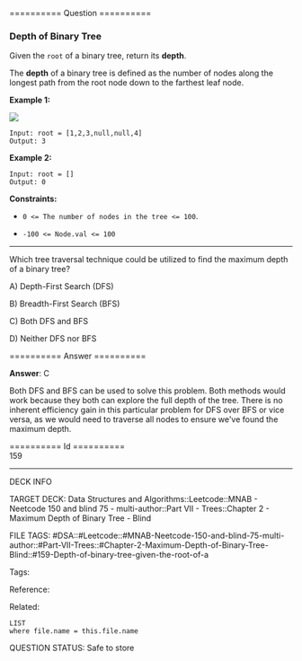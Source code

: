 ========== Question ==========  

### Depth of Binary Tree

Given the `root` of a binary tree, return its **depth**.

The **depth** of a binary tree is defined as the number of nodes along the longest path from the root node down to the farthest leaf node.

**Example 1:**

![](https://imagedelivery.net/CLfkmk9Wzy8_9HRyug4EVA/5ea6da77-7e43-43e0-dd9d-e879ca0b1600/public)

```
Input: root = [1,2,3,null,null,4]
Output: 3
```

**Example 2:**

```
Input: root = []
Output: 0
```

**Constraints:**

-   `0 <= The number of nodes in the tree <= 100`.

-   `-100 <= Node.val <= 100`

---

Which tree traversal technique could be utilized to find the maximum depth of a binary tree?

A) Depth-First Search (DFS)

B) Breadth-First Search (BFS)

C) Both DFS and BFS

D) Neither DFS nor BFS  

========== Answer ==========  

**Answer**: C

Both DFS and BFS can be used to solve this problem. Both methods would work because they both can explore the full depth of the tree. There is no inherent efficiency gain in this particular problem for DFS over BFS or vice versa, as we would need to traverse all nodes to ensure we've found the maximum depth.

========== Id ==========  
159

---

DECK INFO

TARGET DECK: Data Structures and Algorithms::Leetcode::MNAB - Neetcode 150 and blind 75 - multi-author::Part VII - Trees::Chapter 2 - Maximum Depth of Binary Tree - Blind

FILE TAGS: #DSA::#Leetcode::#MNAB-Neetcode-150-and-blind-75-multi-author::#Part-VII-Trees::#Chapter-2-Maximum-Depth-of-Binary-Tree-Blind::#159-Depth-of-binary-tree-given-the-root-of-a

Tags:

Reference:

Related:

```dataview
LIST
where file.name = this.file.name
```

QUESTION STATUS: Safe to store
